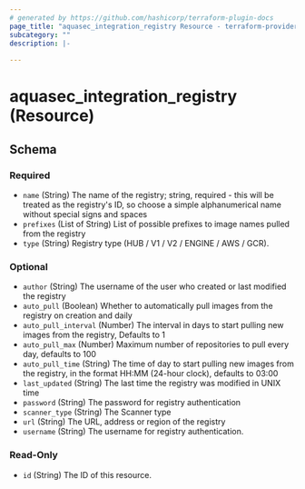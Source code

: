 ```yaml
---
# generated by https://github.com/hashicorp/terraform-plugin-docs
page_title: "aquasec_integration_registry Resource - terraform-provider-aquasec"
subcategory: ""
description: |-
  
---
```


# aquasec_integration_registry (Resource)





<!-- schema generated by tfplugindocs -->
## Schema

### Required

- `name` (String) The name of the registry; string, required - this will be treated as the registry's ID, so choose a simple alphanumerical name without special signs and spaces
- `prefixes` (List of String) List of possible prefixes to image names pulled from the registry
- `type` (String) Registry type (HUB / V1 / V2 / ENGINE / AWS / GCR).

### Optional

- `author` (String) The username of the user who created or last modified the registry
- `auto_pull` (Boolean) Whether to automatically pull images from the registry on creation and daily
- `auto_pull_interval` (Number) The interval in days to start pulling new images from the registry, Defaults to 1
- `auto_pull_max` (Number) Maximum number of repositories to pull every day, defaults to 100
- `auto_pull_time` (String) The time of day to start pulling new images from the registry, in the format HH:MM (24-hour clock), defaults to 03:00
- `last_updated` (String) The last time the registry was modified in UNIX time
- `password` (String) The password for registry authentication
- `scanner_type` (String) The Scanner type
- `url` (String) The URL, address or region of the registry
- `username` (String) The username for registry authentication.

### Read-Only

- `id` (String) The ID of this resource.


